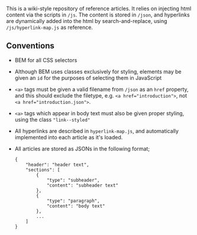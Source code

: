This is a wiki-style repository of reference articles. It relies on injecting
html content via the scripts in `/js`. The content is stored in `/json`, and
hyperlinks are dynamically added into the html by search-and-replace, using
`/js/hyperlink-map.js` as reference.

## Conventions

-   BEM for all CSS selectors

-   Although BEM uses classes exclusively for styling, elements may be given an
    `id` for the purposes of selecting them in JavaScript

-   `<a>` tags must be given a valid filename from `/json` as an `href`
    property, and this should exclude the filetype, e.g.
    `<a href="introduction">`, not `<a href="introduction.json">`.

-   `<a>` tags which appear in body text must also be given proper styling,
    using the class `"link--styled"`

-   All hyperlinks are described in `hyperlink-map.js`, and automatically
    implemented into each article as it's loaded.

-   All articles are stored as JSONs in the following format;
    ```
    {
        "header": "header text",
        "sections": [
            {
                "type": "subheader",
                "content": "subheader text"
            },
            {
                "type": "paragraph",
                "content": "body text"
            },
            ...
        ]
    }
    ```
